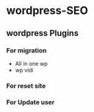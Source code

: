 # wordpress-SEO

## wordpress Plugins 

### For migration
- All in one wp
- wp vidi

### For reset site

### For Update user
